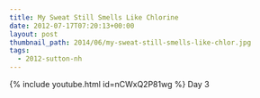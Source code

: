 ```yaml
---
title: My Sweat Still Smells Like Chlorine
date: 2012-07-17T07:20:13+00:00
layout: post
thumbnail_path: 2014/06/my-sweat-still-smells-like-chlor.jpg
tags:
  - 2012-sutton-nh
---
```

{% include youtube.html id=nCWxQ2P81wg %}
Day 3